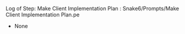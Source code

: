Log of Step: Make Client Implementation Plan : Snake6/Prompts/Make Client Implementation Plan.pe


 - None